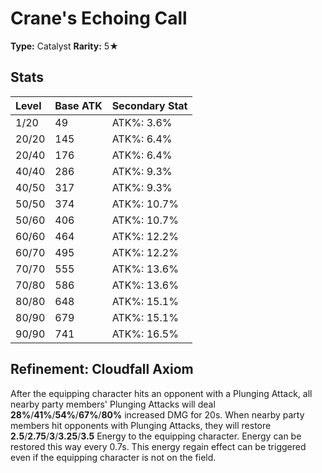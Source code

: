 # Crane's Echoing Call

**Type:** Catalyst
**Rarity:** 5★

## Stats

| Level | Base ATK | Secondary Stat |
| :--- | :--- | :--- |
| 1/20 | 49 | ATK%: 3.6% |
| 20/20 | 145 | ATK%: 6.4% |
| 20/40 | 176 | ATK%: 6.4% |
| 40/40 | 286 | ATK%: 9.3% |
| 40/50 | 317 | ATK%: 9.3% |
| 50/50 | 374 | ATK%: 10.7% |
| 50/60 | 406 | ATK%: 10.7% |
| 60/60 | 464 | ATK%: 12.2% |
| 60/70 | 495 | ATK%: 12.2% |
| 70/70 | 555 | ATK%: 13.6% |
| 70/80 | 586 | ATK%: 13.6% |
| 80/80 | 648 | ATK%: 15.1% |
| 80/90 | 679 | ATK%: 15.1% |
| 90/90 | 741 | ATK%: 16.5% |

## Refinement: Cloudfall Axiom

After the equipping character hits an opponent with a Plunging Attack, all nearby party members' Plunging Attacks will deal **28%**/**41%**/**54%**/**67%**/**80%** increased DMG for 20s. When nearby party members hit opponents with Plunging Attacks, they will restore **2.5**/**2.75**/**3**/**3.25**/**3.5** Energy to the equipping character. Energy can be restored this way every 0.7s. This energy regain effect can be triggered even if the equipping character is not on the field.

